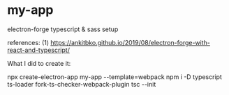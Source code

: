 # my-app
electron-forge typescript &amp; sass setup



references:
(1) https://ankitbko.github.io/2019/08/electron-forge-with-react-and-typescript/


What I did to create it:

npx create-electron-app my-app --template=webpack
npm i -D typescript ts-loader fork-ts-checker-webpack-plugin
tsc --init
